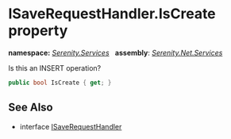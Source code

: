 # ISaveRequestHandler.IsCreate property
**namespace:** *[Serenity.Services](../../README.md#serenity.services-namespace)*   **assembly**: *[Serenity.Net.Services](../../README.md)*

Is this an INSERT operation?

```csharp
public bool IsCreate { get; }
```

## See Also

* interface [ISaveRequestHandler](../ISaveRequestHandler.md)